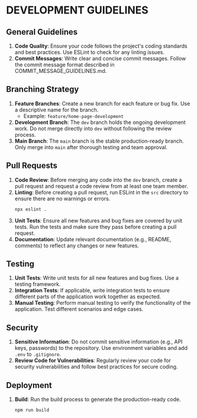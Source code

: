 # DEVELOPMENT GUIDELINES

## General Guidelines
1. **Code Quality**: Ensure your code follows the project's coding standards and best practices. Use ESLint to check for any linting issues.
2. **Commit Messages**: Write clear and concise commit messages. Follow the commit message format described in COMMIT_MESSAGE_GUIDELINES.md.

## Branching Strategy
1. **Feature Branches**: Create a new branch for each feature or bug fix. Use a descriptive name for the branch.
   - Example: `feature/home-page-development`
2. **Development Branch**: The `dev` branch holds the ongoing development work. Do not merge directly into `dev` without following the review process.
3. **Main Branch**: The `main` branch is the stable production-ready branch. Only merge into `main` after thorough testing and team approval.

## Pull Requests
1. **Code Review**: Before merging any code into the `dev` branch, create a pull request and request a code review from at least one team member.
1. **Linting**: Before creating a pull request, run ESLint in the `src` directory to ensure there are no warnings or errors.
   ```sh
   npx eslint .
   ```
2. **Unit Tests**: Ensure all new features and bug fixes are covered by unit tests. Run the tests and make sure they pass before creating a pull request.
3. **Documentation**: Update relevant documentation (e.g., README, comments) to reflect any changes or new features.

## Testing
1. **Unit Tests**: Write unit tests for all new features and bug fixes. Use a testing framework.
2. **Integration Tests**: If applicable, write integration tests to ensure different parts of the application work together as expected.
3. **Manual Testing**: Perform manual testing to verify the functionality of the application. Test different scenarios and edge cases.

## Security
1. **Sensitive Information**: Do not commit sensitive information (e.g., API keys, passwords) to the repository. Use environment variables and add `.env` to `.gitignore`.
2. **Review Code for Vulnerabilities**: Regularly review your code for security vulnerabilities and follow best practices for secure coding.

## Deployment
1. **Build**: Run the build process to generate the production-ready code.
   ```sh
   npm run build